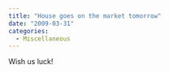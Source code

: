 ```yaml
---
title: "House goes on the market tomorrow"
date: "2009-03-31"
categories: 
  - Miscellaneous
---
```


Wish us luck!
